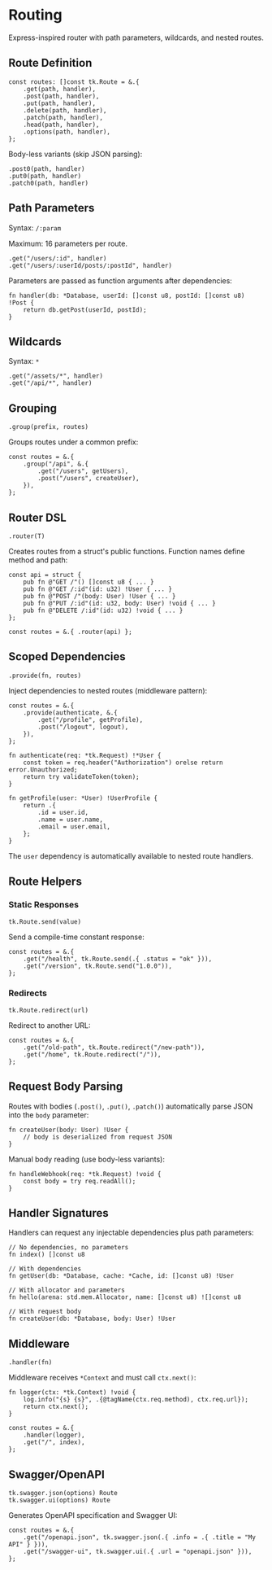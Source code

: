 # Routing

Express-inspired router with path parameters, wildcards, and nested routes.

## Route Definition

```zig
const routes: []const tk.Route = &.{
    .get(path, handler),
    .post(path, handler),
    .put(path, handler),
    .delete(path, handler),
    .patch(path, handler),
    .head(path, handler),
    .options(path, handler),
};
```

Body-less variants (skip JSON parsing):
```zig
.post0(path, handler)
.put0(path, handler)
.patch0(path, handler)
```

## Path Parameters

Syntax: `/:param`

Maximum: 16 parameters per route.

```zig
.get("/users/:id", handler)
.get("/users/:userId/posts/:postId", handler)
```

Parameters are passed as function arguments after dependencies:

```zig
fn handler(db: *Database, userId: []const u8, postId: []const u8) !Post {
    return db.getPost(userId, postId);
}
```

## Wildcards

Syntax: `*`

```zig
.get("/assets/*", handler)
.get("/api/*", handler)
```

## Grouping

```zig
.group(prefix, routes)
```

Groups routes under a common prefix:

```zig
const routes = &.{
    .group("/api", &.{
        .get("/users", getUsers),
        .post("/users", createUser),
    }),
};
```

## Router DSL

```zig
.router(T)
```

Creates routes from a struct's public functions. Function names define method and path:

```zig
const api = struct {
    pub fn @"GET /"() []const u8 { ... }
    pub fn @"GET /:id"(id: u32) !User { ... }
    pub fn @"POST /"(body: User) !User { ... }
    pub fn @"PUT /:id"(id: u32, body: User) !void { ... }
    pub fn @"DELETE /:id"(id: u32) !void { ... }
};

const routes = &.{ .router(api) };
```

## Scoped Dependencies

```zig
.provide(fn, routes)
```

Inject dependencies to nested routes (middleware pattern):

```zig
const routes = &.{
    .provide(authenticate, &.{
        .get("/profile", getProfile),
        .post("/logout", logout),
    }),
};

fn authenticate(req: *tk.Request) !*User {
    const token = req.header("Authorization") orelse return error.Unauthorized;
    return try validateToken(token);
}

fn getProfile(user: *User) !UserProfile {
    return .{
        .id = user.id,
        .name = user.name,
        .email = user.email,
    };
}
```

The `user` dependency is automatically available to nested route handlers.

## Route Helpers

### Static Responses

```zig
tk.Route.send(value)
```

Send a compile-time constant response:

```zig
const routes = &.{
    .get("/health", tk.Route.send(.{ .status = "ok" })),
    .get("/version", tk.Route.send("1.0.0")),
};
```

### Redirects

```zig
tk.Route.redirect(url)
```

Redirect to another URL:

```zig
const routes = &.{
    .get("/old-path", tk.Route.redirect("/new-path")),
    .get("/home", tk.Route.redirect("/")),
};
```

## Request Body Parsing

Routes with bodies (`.post()`, `.put()`, `.patch()`) automatically parse JSON into the `body` parameter:

```zig
fn createUser(body: User) !User {
    // body is deserialized from request JSON
}
```

Manual body reading (use body-less variants):

```zig
fn handleWebhook(req: *tk.Request) !void {
    const body = try req.readAll();
}
```

## Handler Signatures

Handlers can request any injectable dependencies plus path parameters:

```zig
// No dependencies, no parameters
fn index() []const u8

// With dependencies
fn getUser(db: *Database, cache: *Cache, id: []const u8) !User

// With allocator and parameters
fn hello(arena: std.mem.Allocator, name: []const u8) ![]const u8

// With request body
fn createUser(db: *Database, body: User) !User
```

## Middleware

```zig
.handler(fn)
```

Middleware receives `*Context` and must call `ctx.next()`:

```zig
fn logger(ctx: *tk.Context) !void {
    log.info("{s} {s}", .{@tagName(ctx.req.method), ctx.req.url});
    return ctx.next();
}

const routes = &.{
    .handler(logger),
    .get("/", index),
};
```

## Swagger/OpenAPI

```zig
tk.swagger.json(options) Route
tk.swagger.ui(options) Route
```

Generates OpenAPI specification and Swagger UI:

```zig
const routes = &.{
    .get("/openapi.json", tk.swagger.json(.{ .info = .{ .title = "My API" } })),
    .get("/swagger-ui", tk.swagger.ui(.{ .url = "openapi.json" })),
};
```
